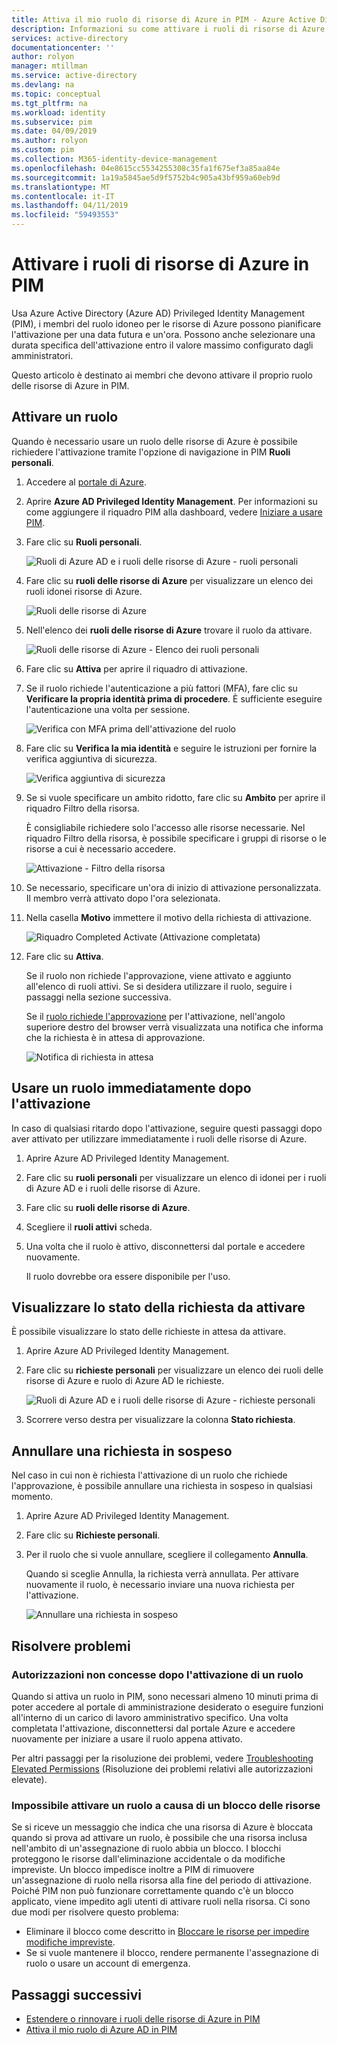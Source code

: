 ```yaml
---
title: Attiva il mio ruolo di risorse di Azure in PIM - Azure Active Directory | Microsoft Docs
description: Informazioni su come attivare i ruoli di risorse di Azure in Azure AD Privileged Identity Management (PIM).
services: active-directory
documentationcenter: ''
author: rolyon
manager: mtillman
ms.service: active-directory
ms.devlang: na
ms.topic: conceptual
ms.tgt_pltfrm: na
ms.workload: identity
ms.subservice: pim
ms.date: 04/09/2019
ms.author: rolyon
ms.custom: pim
ms.collection: M365-identity-device-management
ms.openlocfilehash: 04e8615cc5534255308c35fa1f675ef3a85aa84e
ms.sourcegitcommit: 1a19a5845ae5d9f5752b4c905a43bf959a60eb9d
ms.translationtype: MT
ms.contentlocale: it-IT
ms.lasthandoff: 04/11/2019
ms.locfileid: "59493553"
---
```

# <a name="activate-my-azure-resource-roles-in-pim"></a>Attivare i ruoli di risorse di Azure in PIM

Usa Azure Active Directory (Azure AD) Privileged Identity Management (PIM), i membri del ruolo idoneo per le risorse di Azure possono pianificare l'attivazione per una data futura e un'ora. Possono anche selezionare una durata specifica dell'attivazione entro il valore massimo configurato dagli amministratori.

Questo articolo è destinato ai membri che devono attivare il proprio ruolo delle risorse di Azure in PIM.

## <a name="activate-a-role"></a>Attivare un ruolo

Quando è necessario usare un ruolo delle risorse di Azure è possibile richiedere l'attivazione tramite l'opzione di navigazione in PIM **Ruoli personali**.

1. Accedere al [portale di Azure](https://portal.azure.com/).

1. Aprire **Azure AD Privileged Identity Management**. Per informazioni su come aggiungere il riquadro PIM alla dashboard, vedere [Iniziare a usare PIM](pim-getting-started.md).

1. Fare clic su **Ruoli personali**.

    ![Ruoli di Azure AD e i ruoli delle risorse di Azure - ruoli personali](./media/pim-resource-roles-activate-your-roles/resources-my-roles.png)

1. Fare clic su **ruoli delle risorse di Azure** per visualizzare un elenco dei ruoli idonei risorse di Azure.

   ![Ruoli delle risorse di Azure](./media/pim-resource-roles-activate-your-roles/resources-my-roles-azure-resources.png) 

1. Nell'elenco dei **ruoli delle risorse di Azure** trovare il ruolo da attivare.

    ![Ruoli delle risorse di Azure - Elenco dei ruoli personali](./media/pim-resource-roles-activate-your-roles/resources-my-roles-activate.png)

1. Fare clic su **Attiva** per aprire il riquadro di attivazione.

1. Se il ruolo richiede l'autenticazione a più fattori (MFA), fare clic su **Verificare la propria identità prima di procedere**. È sufficiente eseguire l'autenticazione una volta per sessione.

    ![Verifica con MFA prima dell'attivazione del ruolo](./media/pim-resource-roles-activate-your-roles/resources-my-roles-mfa.png)

1. Fare clic su **Verifica la mia identità** e seguire le istruzioni per fornire la verifica aggiuntiva di sicurezza.

    ![Verifica aggiuntiva di sicurezza](./media/pim-resource-roles-activate-your-roles/resources-mfa-enter-code.png)

1. Se si vuole specificare un ambito ridotto, fare clic su **Ambito** per aprire il riquadro Filtro della risorsa.

    È consigliabile richiedere solo l'accesso alle risorse necessarie. Nel riquadro Filtro della risorsa, è possibile specificare i gruppi di risorse o le risorse a cui è necessario accedere.

    ![Attivazione - Filtro della risorsa](./media/pim-resource-roles-activate-your-roles/resources-my-roles-resource-filter.png)

1. Se necessario, specificare un'ora di inizio di attivazione personalizzata. Il membro verrà attivato dopo l'ora selezionata.

1. Nella casella **Motivo** immettere il motivo della richiesta di attivazione.

    ![Riquadro Completed Activate (Attivazione completata)](./media/pim-resource-roles-activate-your-roles/resources-my-roles-activate-done.png)

1. Fare clic su **Attiva**.

    Se il ruolo non richiede l'approvazione, viene attivato e aggiunto all'elenco di ruoli attivi. Se si desidera utilizzare il ruolo, seguire i passaggi nella sezione successiva.

    Se il [ruolo richiede l'approvazione](pim-resource-roles-approval-workflow.md) per l'attivazione, nell'angolo superiore destro del browser verrà visualizzata una notifica che informa che la richiesta è in attesa di approvazione.

    ![Notifica di richiesta in attesa](./media/pim-resource-roles-activate-your-roles/resources-my-roles-activate-notification.png)

## <a name="use-a-role-immediately-after-activation"></a>Usare un ruolo immediatamente dopo l'attivazione

In caso di qualsiasi ritardo dopo l'attivazione, seguire questi passaggi dopo aver attivato per utilizzare immediatamente i ruoli delle risorse di Azure.

1. Aprire Azure AD Privileged Identity Management.

1. Fare clic su **ruoli personali** per visualizzare un elenco di idonei per i ruoli di Azure AD e i ruoli delle risorse di Azure.

1. Fare clic su **ruoli delle risorse di Azure**.

1. Scegliere il **ruoli attivi** scheda.

1. Una volta che il ruolo è attivo, disconnettersi dal portale e accedere nuovamente.

    Il ruolo dovrebbe ora essere disponibile per l'uso.

## <a name="view-the-status-of-your-requests"></a>Visualizzare lo stato della richiesta da attivare

È possibile visualizzare lo stato delle richieste in attesa da attivare.

1. Aprire Azure AD Privileged Identity Management.

1. Fare clic su **richieste personali** per visualizzare un elenco dei ruoli delle risorse di Azure e ruolo di Azure AD le richieste.

    ![Ruoli di Azure AD e i ruoli delle risorse di Azure - richieste personali](./media/pim-resource-roles-activate-your-roles/resources-my-requests.png)

1. Scorrere verso destra per visualizzare la colonna **Stato richiesta**.

## <a name="cancel-a-pending-request"></a>Annullare una richiesta in sospeso

Nel caso in cui non è richiesta l'attivazione di un ruolo che richiede l'approvazione, è possibile annullare una richiesta in sospeso in qualsiasi momento.

1. Aprire Azure AD Privileged Identity Management.

1. Fare clic su **Richieste personali**.

1. Per il ruolo che si vuole annullare, scegliere il collegamento **Annulla**.

    Quando si sceglie Annulla, la richiesta verrà annullata. Per attivare nuovamente il ruolo, è necessario inviare una nuova richiesta per l'attivazione.

   ![Annullare una richiesta in sospeso](./media/pim-resource-roles-activate-your-roles/resources-my-requests-cancel.png)

## <a name="troubleshoot"></a>Risolvere problemi

### <a name="permissions-not-granted-after-activating-a-role"></a>Autorizzazioni non concesse dopo l'attivazione di un ruolo

Quando si attiva un ruolo in PIM, sono necessari almeno 10 minuti prima di poter accedere al portale di amministrazione desiderato o eseguire funzioni all'interno di un carico di lavoro amministrativo specifico. Una volta completata l'attivazione, disconnettersi dal portale Azure e accedere nuovamente per iniziare a usare il ruolo appena attivato.

Per altri passaggi per la risoluzione dei problemi, vedere [Troubleshooting Elevated Permissions](https://social.technet.microsoft.com/wiki/contents/articles/37568.troubleshooting-elevated-permissions-with-azure-ad-privileged-identity-management.aspx) (Risoluzione dei problemi relativi alle autorizzazioni elevate).

### <a name="cannot-activate-a-role-due-to-a-resource-lock"></a>Impossibile attivare un ruolo a causa di un blocco delle risorse

Se si riceve un messaggio che indica che una risorsa di Azure è bloccata quando si prova ad attivare un ruolo, è possibile che una risorsa inclusa nell'ambito di un'assegnazione di ruolo abbia un blocco. I blocchi proteggono le risorse dall'eliminazione accidentale o da modifiche impreviste. Un blocco impedisce inoltre a PIM di rimuovere un'assegnazione di ruolo nella risorsa alla fine del periodo di attivazione. Poiché PIM non può funzionare correttamente quando c'è un blocco applicato, viene impedito agli utenti di attivare ruoli nella risorsa. Ci sono due modi per risolvere questo problema:

- Eliminare il blocco come descritto in [Bloccare le risorse per impedire modifiche impreviste](../../azure-resource-manager/resource-group-lock-resources.md).
- Se si vuole mantenere il blocco, rendere permanente l'assegnazione di ruolo o usare un account di emergenza.

## <a name="next-steps"></a>Passaggi successivi

- [Estendere o rinnovare i ruoli delle risorse di Azure in PIM](pim-resource-roles-renew-extend.md)
- [Attiva il mio ruolo di Azure AD in PIM](pim-how-to-activate-role.md)
